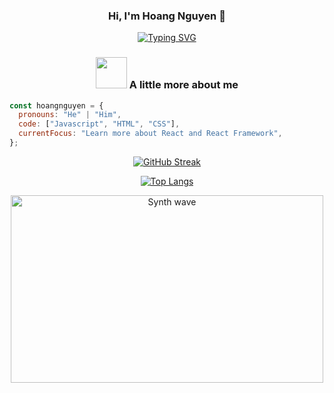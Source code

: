 <div align = "center">

### Hi, I'm Hoang Nguyen 👋

[![Typing SVG](https://readme-typing-svg.herokuapp.com?color=%23F72B6B&center=true&vCenter=true&lines=Always+learning+new+things)](https://git.io/typing-svg)

### <img src="https://media.giphy.com/media/VgCDAzcKvsR6OM0uWg/giphy.gif" width="50"> A little more about me

</div>

```javascript
const hoangnguyen = {
  pronouns: "He" | "Him",
  code: ["Javascript", "HTML", "CSS"],
  currentFocus: "Learn more about React and React Framework",
};
```

<div align = "center">

[![GitHub Streak](https://github-readme-streak-stats.herokuapp.com?user=hngngn&theme=shades-of-purple&hide_border=true&date_format=M%20j%5B%2C%20Y%5D)](https://git.io/streak-stats)
  
[![Top Langs](https://github-readme-stats.vercel.app/api/top-langs/?username=hngngn&layout=compact)](https://github.com/anuraghazra/github-readme-stats)

<img src="https://thumbs.gfycat.com/GoodnaturedFondGaur-size_restricted.gif" alt="Synth wave" height="300" width="500">

</div>
